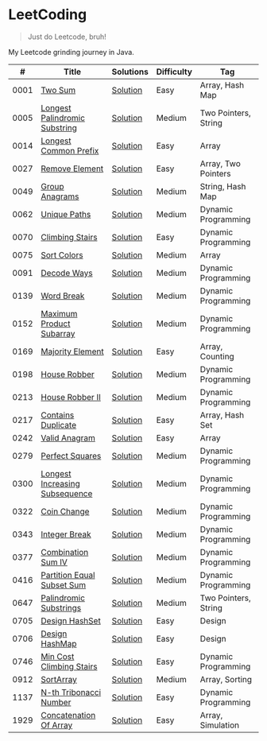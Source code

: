 # LeetCoding

> Just do Leetcode, bruh!

My Leetcode grinding journey in Java.

| #    | Title                                                                                           | Solutions                                                                                              | Difficulty | Tag                  |
|------|-------------------------------------------------------------------------------------------------|--------------------------------------------------------------------------------------------------------|------------|----------------------|
| 0001 | [Two Sum](https://leetcode.com/problems/two-sum/)                                               | [Solution](src/main/java/org/redquark/leetcoding/arrays/TwoSum.java)                                   | Easy       | Array, Hash Map      |
| 0005 | [Longest Palindromic Substring](https://leetcode.com/problems/longest-palindromic-substring/)   | [Solution](src/main/java/org/redquark/leetcoding/twopointers/LongestPalindromicSubstring.java)         | Medium     | Two Pointers, String |
| 0014 | [Longest Common Prefix](https://leetcode.com/problems/longest-common-prefix/)                   | [Solution](src/main/java/org/redquark/leetcoding/arrays/LongestCommonPrefix.java)                      | Easy       | Array                |
| 0027 | [Remove Element](https://leetcode.com/problems/remove-element/)                                 | [Solution](src/main/java/org/redquark/leetcoding/arrays/RemoveElement.java)                            | Easy       | Array, Two Pointers  |
| 0049 | [Group Anagrams](https://leetcode.com/problems/group-anagrams/)                                 | [Solution](src/main/java/org/redquark/leetcoding/strings/GroupAnagrams.java)                           | Medium     | String, Hash Map     |
| 0062 | [Unique Paths](https://leetcode.com/problems/unique-paths/)                                     | [Solution](src/main/java/org/redquark/leetcoding/dynamicprogramming/UniquePaths.java)                  | Medium     | Dynamic Programming  |
| 0070 | [Climbing Stairs](https://leetcode.com/problems/climbing-stairs/)                               | [Solution](src/main/java/org/redquark/leetcoding/dynamicprogramming/ClimbingStairs.java)               | Easy       | Dynamic Programming  |
| 0075 | [Sort Colors](https://leetcode.com/problems/sort-colors/)                                       | [Solution](src/main/java/org/redquark/leetcoding/arrays/SortColors.java)                               | Medium     | Array                |
| 0091 | [Decode Ways](https://leetcode.com/problems/decode-ways/)                                       | [Solution](src/main/java/org/redquark/leetcoding/dynamicprogramming/DecodeWays.java)                   | Medium     | Dynamic Programming  |
| 0139 | [Word Break](https://leetcode.com/problems/word-break/)                                         | [Solution](src/main/java/org/redquark/leetcoding/dynamicprogramming/WordBreak.java)                    | Medium     | Dynamic Programming  |
| 0152 | [Maximum Product Subarray](https://leetcode.com/problems/maximum-product-subarray/)             | [Solution](src/main/java/org/redquark/leetcoding/dynamicprogramming/MaximumProductSubarray.java)       | Medium     | Dynamic Programming  |
| 0169 | [Majority Element](https://leetcode.com/problems/majority-element/)                             | [Solution](src/main/java/org/redquark/leetcoding/arrays/MajorityElement.java)                          | Easy       | Array, Counting      |
| 0198 | [House Robber](https://leetcode.com/problems/house-robber/)                                     | [Solution](src/main/java/org/redquark/leetcoding/dynamicprogramming/HouseRobber.java)                  | Medium     | Dynamic Programming  |
| 0213 | [House Robber II](https://leetcode.com/problems/house-robber-ii/)                               | [Solution](src/main/java/org/redquark/leetcoding/dynamicprogramming/HouseRobberII.java)                | Medium     | Dynamic Programming  |
| 0217 | [Contains Duplicate](https://leetcode.com/problems/contains-duplicate/)                         | [Solution](src/main/java/org/redquark/leetcoding/arrays/ContainsDuplicate.java)                        | Easy       | Array, Hash Set      |
| 0242 | [Valid Anagram](https://leetcode.com/problems/valid-anagram/)                                   | [Solution](src/main/java/org/redquark/leetcoding/arrays/ValidAnagram.java)                             | Easy       | Array                |
| 0279 | [Perfect Squares](https://leetcode.com/problems/perfect-squares/)                               | [Solution](src/main/java/org/redquark/leetcoding/dynamicprogramming/PerfectSquares.java)               | Medium     | Dynamic Programming  |
| 0300 | [Longest Increasing Subsequence](https://leetcode.com/problems/longest-increasing-subsequence/) | [Solution](src/main/java/org/redquark/leetcoding/dynamicprogramming/LongestIncreasingSubsequence.java) | Medium     | Dynamic Programming  |
| 0322 | [Coin Change](https://leetcode.com/problems/coin-change/)                                       | [Solution](src/main/java/org/redquark/leetcoding/dynamicprogramming/CoinChange.java)                   | Medium     | Dynamic Programming  |
| 0343 | [Integer Break](https://leetcode.com/problems/integer-break/)                                   | [Solution](src/main/java/org/redquark/leetcoding/dynamicprogramming/IntegerBreak.java)                 | Medium     | Dynamic Programming  |
| 0377 | [Combination Sum IV](https://leetcode.com/problems/combination-sum-iv/)                         | [Solution](src/main/java/org/redquark/leetcoding/dynamicprogramming/CombinationSumIV.java)             | Medium     | Dynamic Programming  |
| 0416 | [Partition Equal Subset Sum](https://leetcode.com/problems/partition-equal-subset-sum/)         | [Solution](src/main/java/org/redquark/leetcoding/dynamicprogramming/PartitionEqualSubsetSum.java)      | Medium     | Dynamic Programming  |
| 0647 | [Palindromic Substrings](https://leetcode.com/problems/palindromic-substrings/)                 | [Solution](src/main/java/org/redquark/leetcoding/twopointers/PalindromicSubstrings.java)               | Medium     | Two Pointers, String |
| 0705 | [Design HashSet](https://leetcode.com/problems/design-hashset/)                                 | [Solution](src/main/java/org/redquark/leetcoding/design/DesignHashSet.java)                            | Easy       | Design               |
| 0706 | [Design HashMap](https://leetcode.com/problems/design-hashmap/)                                 | [Solution](src/main/java/org/redquark/leetcoding/design/DesignHashMap.java)                            | Easy       | Design               |
| 0746 | [Min Cost Climbing Stairs](https://leetcode.com/problems/min-cost-climbing-stairs/)             | [Solution](src/main/java/org/redquark/leetcoding/dynamicprogramming/MinCostClimbingStairs.java)        | Easy       | Dynamic Programming  |
| 0912 | [SortArray](https://leetcode.com/problems/sort-array/)                                          | [Solution](src/main/java/org/redquark/leetcoding/arrays/SortArray.java)                                | Medium     | Array, Sorting       |
| 1137 | [N-th Tribonacci Number](https://leetcode.com/problems/n-th-tribonacci-number/)                 | [Solution](src/main/java/org/redquark/leetcoding/dynamicprogramming/NthTribonacciNumber.java)          | Easy       | Dynamic Programming  |
| 1929 | [Concatenation Of Array](https://leetcode.com/problems/concatenation-of-array/)                 | [Solution](src/main/java/org/redquark/leetcoding/arrays/ConcatenationOfArray.java)                     | Easy       | Array, Simulation    |